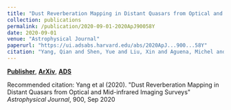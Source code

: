 ```yaml
---
title: "Dust Reverberation Mapping in Distant Quasars from Optical and Mid-infrared Imaging Surveys"
collection: publications
permalink: /publication/2020-09-01-2020ApJ90058Y
date: 2020-09-01
venue: "Astrophysical Journal"
paperurl: "https://ui.adsabs.harvard.edu/abs/2020ApJ...900...58Y"
citation: "Yang, Qian and Shen, Yue and Liu, Xin and Aguena, Michel and Annis, James and Avila, Santiago and Banerji, Manda and Bertin, Emmanuel and Brooks, David and Burke, David and Carnero Rosell, Aurelio and Carrasco Kind, Matias and da Costa, Luiz and De Vicente, Juan and Desai, Shantanu and Diehl, H. Thomas and Doel, Peter and Flaugher, Brenna and Fosalba, Pablo and Frieman, Josh and Garcia-Bellido, Juan and Gerdes, David and Gruen, Daniel and Gruendl, Robert and Gschwend, Julia and Gutierrez, Gaston and Hinton, Samuel and Hollowood, Devon L. and Honscheid, Klaus and Kuropatkin, Nikolay and Maia, Marcio and March, Marisa and Marshall, Jennifer and Martini, Paul and Melchior, Peter and Menanteau, Felipe and Miquel, Ramon and Paz-Chinchon, Francisco and Malag'on, Andr'es Plazas and Romer, Kathy and Sanchez, Eusebio and Scarpine, Vic and Schubnell, Michael and Serrano, Santiago and Sevilla, Ignacio and Smith, Mathew and Suchyta, Eric and Tarle, Gregory and Varga, Tamas Norbert and Wilkinson, Reese. &quot;Dust Reverberation Mapping in Distant Quasars from Optical and Mid-infrared Imaging Surveys.&quot; <i>Astrophysical Journal</i>, 900, Sep 2020"
---
```


[**Publisher**](http://doi.org/10.3847/1538-4357/aba59b), [**ArXiv**](https://arxiv.org/abs/2007.02402), [**ADS**](https://ui.adsabs.harvard.edu/abs/2020ApJ...900...58Y)

Recommended citation: Yang et al (2020). "Dust Reverberation Mapping in Distant Quasars from Optical and Mid-infrared Imaging Surveys" <i>Astrophysical Journal</i>, 900, Sep 2020
